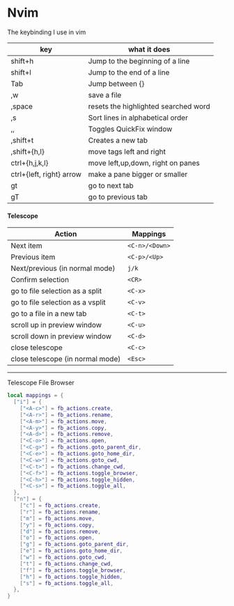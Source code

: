# Nvim

The keybinding I use in vim

| key                      | what it does                         |
|--------------------------|--------------------------------------|
| shift+h                  | Jump to the beginning of a line      |
| shift+l                  | Jump to the end of a line            |
| Tab                      | Jump between {}[]()                  |
| ,w                       | save a file                          |
| ,space                   | resets the highlighted searched word |
| ,s                       | Sort lines in alphabetical order     |
| ,,                       | Toggles QuickFix window              |
| ,shift+t                 | Creates a new tab                    |
| ,shift+{h,l}             | move tags left and right             |
| ctrl+{h,j,k,l}           | move left,up,down, right on panes    |
| ctrl+{left, right} arrow | make a pane bigger or smaller        |
| gt                       | go to next tab                       |
| gT                       | go to previous tab                   |

#### Telescope
| Action                           | Mappings       |
|----------------------------------|----------------|
| Next item                        | `<C-n>/<Down>` |
| Previous item                    | `<C-p>/<Up>`   |
| Next/previous (in normal mode)   | `j/k`          |
| Confirm selection                | `<CR>`         |
| go to file selection as a split  | `<C-x>`        |
| go to file selection as a vsplit | `<C-v>`        |
| go to a file in a new tab        | `<C-t>`        |
| scroll up in preview window      | `<C-u>`        |
| scroll down in preview window    | `<C-d>`        |
| close telescope                  | `<C-c>`        |
| close telescope (in normal mode) | `<Esc>`        |


---

Telescope File Browser
```lua
local mappings = {
  ["i"] = {
    ["<A-c>"] = fb_actions.create,
    ["<A-r>"] = fb_actions.rename,
    ["<A-m>"] = fb_actions.move,
    ["<A-y>"] = fb_actions.copy,
    ["<A-d>"] = fb_actions.remove,
    ["<C-o>"] = fb_actions.open,
    ["<C-g>"] = fb_actions.goto_parent_dir,
    ["<C-e>"] = fb_actions.goto_home_dir,
    ["<C-w>"] = fb_actions.goto_cwd,
    ["<C-t>"] = fb_actions.change_cwd,
    ["<C-f>"] = fb_actions.toggle_browser,
    ["<C-h>"] = fb_actions.toggle_hidden,
    ["<C-s>"] = fb_actions.toggle_all,
  },
  ["n"] = {
    ["c"] = fb_actions.create,
    ["r"] = fb_actions.rename,
    ["m"] = fb_actions.move,
    ["y"] = fb_actions.copy,
    ["d"] = fb_actions.remove,
    ["o"] = fb_actions.open,
    ["g"] = fb_actions.goto_parent_dir,
    ["e"] = fb_actions.goto_home_dir,
    ["w"] = fb_actions.goto_cwd,
    ["t"] = fb_actions.change_cwd,
    ["f"] = fb_actions.toggle_browser,
    ["h"] = fb_actions.toggle_hidden,
    ["s"] = fb_actions.toggle_all,
  },
}
```
